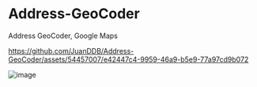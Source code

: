 # Address-GeoCoder
Address GeoCoder, Google Maps




https://github.com/JuanDDB/Address-GeoCoder/assets/54457007/e42447c4-9959-46a9-b5e9-77a97cd9b072



![image](https://github.com/JuanDDB/Address-GeoCoder/assets/54457007/0d8a2710-0b45-45ed-b902-0f49e83ef802)
